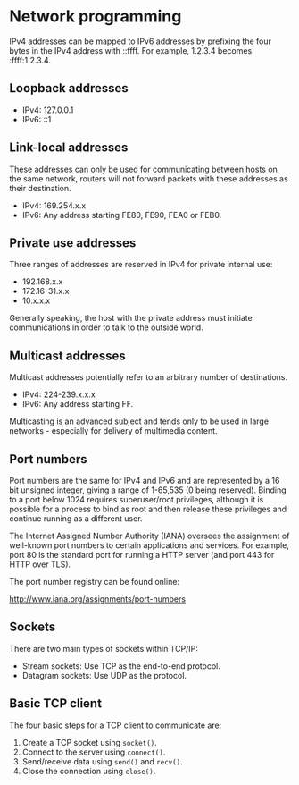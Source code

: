 Network programming
===================

IPv4 addresses can be mapped to IPv6 addresses by prefixing the four bytes in the IPv4 address with ::ffff. For example, 1.2.3.4 becomes :ffff:1.2.3.4.

Loopback addresses
------------------

 * IPv4: 127.0.0.1
 * IPv6: ::1

Link-local addresses
--------------------

These addresses can only be used for communicating between hosts on the same network, routers will not forward packets with these addresses as their destination.

 * IPv4: 169.254.x.x
 * IPv6: Any address starting FE80, FE90, FEA0 or FEB0.

Private use addresses
---------------------

Three ranges of addresses are reserved in IPv4 for private internal use:

 * 192.168.x.x
 * 172.16-31.x.x
 * 10.x.x.x

Generally speaking, the host with the private address must initiate communications in order to talk to the outside world.

Multicast addresses
-------------------

Multicast addresses potentially refer to an arbitrary number of destinations.

 * IPv4: 224-239.x.x.x
 * IPv6: Any address starting FF.

Multicasting is an advanced subject and tends only to be used in large networks - especially for delivery of multimedia content.

Port numbers
------------

Port numbers are the same for IPv4 and IPv6 and are represented by a 16 bit unsigned integer, giving a range of 1-65,535 (0 being reserved). Binding to a port below 1024 requires superuser/root privileges, although it is possible for a process to bind as root and then release these privileges and continue running as a different user.

The Internet Assigned Number Authority (IANA) oversees the assignment of well-known port numbers to certain applications and services. For example, port 80 is the standard port for running a HTTP server (and port 443 for HTTP over TLS).

The port number registry can be found online:

http://www.iana.org/assignments/port-numbers

Sockets
-------

There are two main types of sockets within TCP/IP:

 * Stream sockets: Use TCP as the end-to-end protocol.
 * Datagram sockets: Use UDP as the protocol.

Basic TCP client
----------------

The four basic steps for a TCP client to communicate are:

 1. Create a TCP socket using `socket()`.
 1. Connect to the server using `connect()`.
 1. Send/receive data using `send()` and `recv()`.
 1. Close the connection using `close()`.


 
